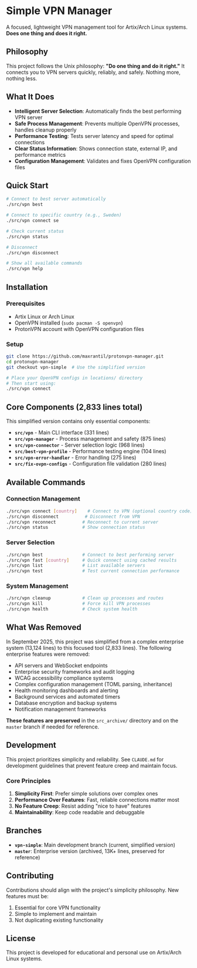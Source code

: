 # Simple VPN Manager

A focused, lightweight VPN management tool for Artix/Arch Linux systems. **Does one thing and does it right.**

## Philosophy

This project follows the Unix philosophy: **"Do one thing and do it right."** It connects you to VPN servers quickly, reliably, and safely. Nothing more, nothing less.

## What It Does

- **Intelligent Server Selection**: Automatically finds the best performing VPN server
- **Safe Process Management**: Prevents multiple OpenVPN processes, handles cleanup properly
- **Performance Testing**: Tests server latency and speed for optimal connections
- **Clear Status Information**: Shows connection state, external IP, and performance metrics
- **Configuration Management**: Validates and fixes OpenVPN configuration files

## Quick Start

```bash
# Connect to best server automatically
./src/vpn best

# Connect to specific country (e.g., Sweden)
./src/vpn connect se

# Check current status
./src/vpn status

# Disconnect
./src/vpn disconnect

# Show all available commands
./src/vpn help
```

## Installation

### Prerequisites
- Artix Linux or Arch Linux
- OpenVPN installed (`sudo pacman -S openvpn`)
- ProtonVPN account with OpenVPN configuration files

### Setup
```bash
git clone https://github.com/maxrantil/protonvpn-manager.git
cd protonvpn-manager
git checkout vpn-simple  # Use the simplified version

# Place your OpenVPN configs in locations/ directory
# Then start using:
./src/vpn connect
```

## Core Components (2,833 lines total)

This simplified version contains only essential components:

- **`src/vpn`** - Main CLI interface (331 lines)
- **`src/vpn-manager`** - Process management and safety (875 lines)
- **`src/vpn-connector`** - Server selection logic (968 lines)
- **`src/best-vpn-profile`** - Performance testing engine (104 lines)
- **`src/vpn-error-handler`** - Error handling (275 lines)
- **`src/fix-ovpn-configs`** - Configuration file validation (280 lines)

## Available Commands

### Connection Management
```bash
./src/vpn connect [country]    # Connect to VPN (optional country code)
./src/vpn disconnect          # Disconnect from VPN
./src/vpn reconnect          # Reconnect to current server
./src/vpn status             # Show connection status
```

### Server Selection
```bash
./src/vpn best               # Connect to best performing server
./src/vpn fast [country]     # Quick connect using cached results
./src/vpn list               # List available servers
./src/vpn test               # Test current connection performance
```

### System Management
```bash
./src/vpn cleanup            # Clean up processes and routes
./src/vpn kill               # Force kill VPN processes
./src/vpn health             # Check system health
```

## What Was Removed

In September 2025, this project was simplified from a complex enterprise system (13,124 lines) to this focused tool (2,833 lines). The following enterprise features were removed:

- API servers and WebSocket endpoints
- Enterprise security frameworks and audit logging
- WCAG accessibility compliance systems
- Complex configuration management (TOML parsing, inheritance)
- Health monitoring dashboards and alerting
- Background services and automated timers
- Database encryption and backup systems
- Notification management frameworks

**These features are preserved** in the `src_archive/` directory and on the `master` branch if needed for reference.

## Development

This project prioritizes simplicity and reliability. See `CLAUDE.md` for development guidelines that prevent feature creep and maintain focus.

### Core Principles
1. **Simplicity First**: Prefer simple solutions over complex ones
2. **Performance Over Features**: Fast, reliable connections matter most
3. **No Feature Creep**: Resist adding "nice to have" features
4. **Maintainability**: Keep code readable and debuggable

## Branches

- **`vpn-simple`**: Main development branch (current, simplified version)
- **`master`**: Enterprise version (archived, 13K+ lines, preserved for reference)

## Contributing

Contributions should align with the project's simplicity philosophy. New features must be:
1. Essential for core VPN functionality
2. Simple to implement and maintain
3. Not duplicating existing functionality

## License

This project is developed for educational and personal use on Artix/Arch Linux systems.
